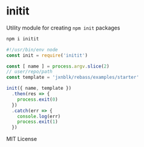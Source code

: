 
# initit

Utility module for creating `npm init` packages

```sh
npm i initit
```

```js
#!/usr/bin/env node
const init = require('initit')

const [ name ] = process.argv.slice(2)
// user/repo/path
const template = 'jxnblk/rebass/examples/starter'

init({ name, template })
  .then(res => {
    process.exit(0)
  })
  .catch(err => {
    console.log(err)
    process.exit(1)
  })
```

MIT License
